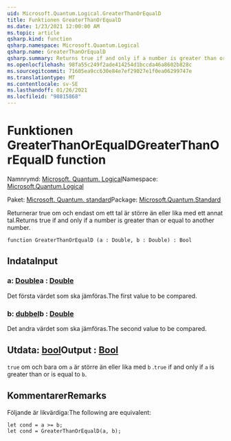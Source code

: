 ```yaml
---
uid: Microsoft.Quantum.Logical.GreaterThanOrEqualD
title: Funktionen GreaterThanOrEqualD
ms.date: 1/23/2021 12:00:00 AM
ms.topic: article
qsharp.kind: function
qsharp.namespace: Microsoft.Quantum.Logical
qsharp.name: GreaterThanOrEqualD
qsharp.summary: Returns true if and only if a number is greater than or equal to another number.
ms.openlocfilehash: 98fa55c249f2ade414254d1bccda46a8602b828c
ms.sourcegitcommit: 71605ea9cc630e84e7ef29027e1f0ea06299747e
ms.translationtype: MT
ms.contentlocale: sv-SE
ms.lasthandoff: 01/26/2021
ms.locfileid: "98815868"
---
```

# <a name="greaterthanorequald-function"></a><span data-ttu-id="7ffbf-102">Funktionen GreaterThanOrEqualD</span><span class="sxs-lookup"><span data-stu-id="7ffbf-102">GreaterThanOrEqualD function</span></span>

<span data-ttu-id="7ffbf-103">Namnrymd: [Microsoft. Quantum. Logical](xref:Microsoft.Quantum.Logical)</span><span class="sxs-lookup"><span data-stu-id="7ffbf-103">Namespace: [Microsoft.Quantum.Logical](xref:Microsoft.Quantum.Logical)</span></span>

<span data-ttu-id="7ffbf-104">Paket: [Microsoft. Quantum. standard](https://nuget.org/packages/Microsoft.Quantum.Standard)</span><span class="sxs-lookup"><span data-stu-id="7ffbf-104">Package: [Microsoft.Quantum.Standard](https://nuget.org/packages/Microsoft.Quantum.Standard)</span></span>


<span data-ttu-id="7ffbf-105">Returnerar true om och endast om ett tal är större än eller lika med ett annat tal.</span><span class="sxs-lookup"><span data-stu-id="7ffbf-105">Returns true if and only if a number is greater than or equal to another number.</span></span>

```qsharp
function GreaterThanOrEqualD (a : Double, b : Double) : Bool
```


## <a name="input"></a><span data-ttu-id="7ffbf-106">Indata</span><span class="sxs-lookup"><span data-stu-id="7ffbf-106">Input</span></span>

### <a name="a--double"></a><span data-ttu-id="7ffbf-107">a: [Double](xref:microsoft.quantum.lang-ref.double)</span><span class="sxs-lookup"><span data-stu-id="7ffbf-107">a : [Double](xref:microsoft.quantum.lang-ref.double)</span></span>

<span data-ttu-id="7ffbf-108">Det första värdet som ska jämföras.</span><span class="sxs-lookup"><span data-stu-id="7ffbf-108">The first value to be compared.</span></span>


### <a name="b--double"></a><span data-ttu-id="7ffbf-109">b: [dubbel](xref:microsoft.quantum.lang-ref.double)</span><span class="sxs-lookup"><span data-stu-id="7ffbf-109">b : [Double](xref:microsoft.quantum.lang-ref.double)</span></span>

<span data-ttu-id="7ffbf-110">Det andra värdet som ska jämföras.</span><span class="sxs-lookup"><span data-stu-id="7ffbf-110">The second value to be compared.</span></span>



## <a name="output--bool"></a><span data-ttu-id="7ffbf-111">Utdata: [bool](xref:microsoft.quantum.lang-ref.bool)</span><span class="sxs-lookup"><span data-stu-id="7ffbf-111">Output : [Bool](xref:microsoft.quantum.lang-ref.bool)</span></span>

<span data-ttu-id="7ffbf-112">`true` om och bara om `a` är större än eller lika med `b` .</span><span class="sxs-lookup"><span data-stu-id="7ffbf-112">`true` if and only if `a` is greater than or is equal to `b`.</span></span>

## <a name="remarks"></a><span data-ttu-id="7ffbf-113">Kommentarer</span><span class="sxs-lookup"><span data-stu-id="7ffbf-113">Remarks</span></span>

<span data-ttu-id="7ffbf-114">Följande är likvärdiga:</span><span class="sxs-lookup"><span data-stu-id="7ffbf-114">The following are equivalent:</span></span>

```qsharp
let cond = a >= b;
let cond = GreaterThanOrEqualD(a, b);
```